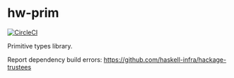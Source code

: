 # hw-prim
[![CircleCI](https://circleci.com/gh/haskell-works/hw-prim/tree/0-branch.svg?style=svg)](https://circleci.com/gh/haskell-works/hw-prim/tree/0-branch)

Primitive types library.

Report dependency build errors: https://github.com/haskell-infra/hackage-trustees
